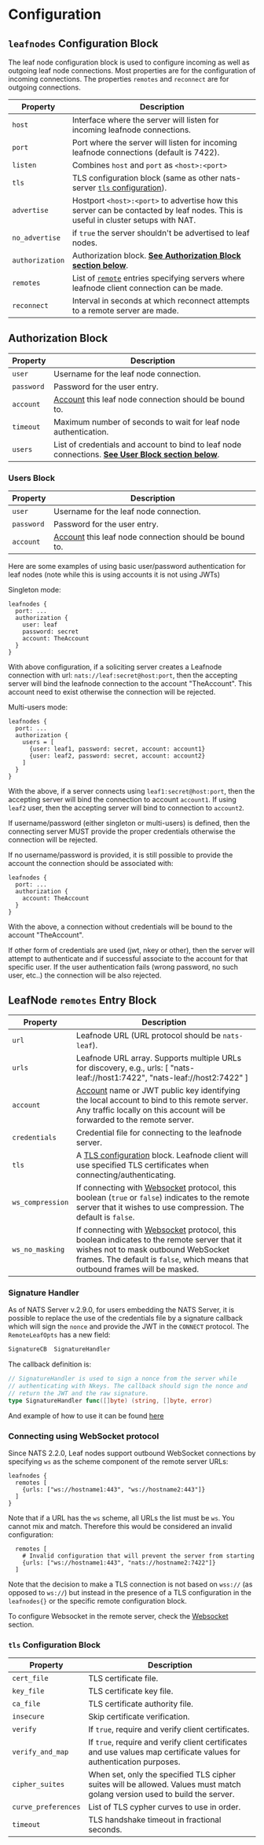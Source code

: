 # Configuration

## `leafnodes` Configuration Block

The leaf node configuration block is used to configure incoming as well as outgoing leaf node connections. Most properties are for the configuration of incoming connections. The properties `remotes` and `reconnect` are for outgoing connections.

| Property        | Description                                                                                                                                 |
| --------------- | ------------------------------------------------------------------------------------------------------------------------------------------- |
| `host`          | Interface where the server will listen for incoming leafnode connections.                                                                   |
| `port`          | Port where the server will listen for incoming leafnode connections (default is 7422).                                                      |
| `listen`        | Combines `host` and `port` as `<host>:<port>`                                                                                               |
| `tls`           | TLS configuration block (same as other nats-server [`tls` configuration](/running-a-nats-service/configuration/securing_nats/tls.md)).                                                |
| `advertise`     | Hostport `<host>:<port>` to advertise how this server can be contacted by leaf nodes. This is useful in cluster setups with NAT.            |
| `no_advertise`  | if `true` the server shouldn't be advertised to leaf nodes.                                                                                 |
| `authorization` | Authorization block. [**See Authorization Block section below**](leafnode_conf.md#authorization-block).                                    |
| `remotes`       | List of [`remote`](leafnode_conf.md#leafnode-remotes-entry-block) entries specifying servers where leafnode client connection can be made. |
| `reconnect`     | Interval in seconds at which reconnect attempts to a remote server are made.                                                                |

## Authorization Block

| Property   | Description                                                                                                                           |
| ---------- | ------------------------------------------------------------------------------------------------------------------------------------- |
| `user`     | Username for the leaf node  connection.                                                                                               |
| `password` | Password for the user entry.                                                                                                          |
| `account`  | [Account](../securing_nats/accounts.md) this leaf node connection should be bound to.                                                |
| `timeout`  | Maximum number of seconds to wait for leaf node  authentication.                                                                      |
| `users`    | List of credentials and account to bind to leaf node  connections. [**See User Block section below**](leafnode_conf.md#users-block). |

### Users Block

| Property   | Description                                                                            |
| ---------- | -------------------------------------------------------------------------------------- |
| `user`     | Username for the leaf node connection.                                                 |
| `password` | Password for the user entry.                                                           |
| `account`  | [Account](../securing_nats/accounts.md) this leaf node connection should be bound to. |

Here are some examples of using basic user/password authentication for leaf nodes (note while this is using accounts it is not using JWTs)

Singleton mode:

```
leafnodes {
  port: ...
  authorization {
    user: leaf
    password: secret
    account: TheAccount
  }
}
```

With above configuration, if a soliciting server creates a Leafnode connection with url: `nats://leaf:secret@host:port`, then the accepting server will bind the leafnode connection to the account "TheAccount". This account need to exist otherwise the connection will be rejected.

Multi-users mode:

```
leafnodes {
  port: ...
  authorization {
    users = [
      {user: leaf1, password: secret, account: account1}
      {user: leaf2, password: secret, account: account2}
    ]
  }
}
```

With the above, if a server connects using `leaf1:secret@host:port`, then the accepting server will bind the connection to account `account1`. If using `leaf2` user, then the accepting server will bind to connection to `account2`.

If username/password (either singleton or multi-users) is defined, then the connecting server MUST provide the proper credentials otherwise the connection will be rejected.

If no username/password is provided, it is still possible to provide the account the connection should be associated with:

```
leafnodes {
  port: ...
  authorization {
    account: TheAccount
  }
}
```

With the above, a connection without credentials will be bound to the account "TheAccount".

If other form of credentials are used (jwt, nkey or other), then the server will attempt to authenticate and if successful associate to the account for that specific user. If the user authentication fails (wrong password, no such user, etc..) the connection will be also rejected.

## LeafNode `remotes` Entry Block

| Property         | Description                                                                                                                                                                                                                                                                |
| ---------------- | -------------------------------------------------------------------------------------------------------------------------------------------------------------------------------------------------------------------------------------------------------------------------- |
| `url`            | Leafnode URL (URL protocol should be `nats-leaf`).                                                                                                                                                                                                                         |
| `urls`           | Leafnode URL array. Supports multiple URLs for discovery, e.g., urls: \[ "nats-leaf://host1:7422", "nats-leaf://host2:7422" ]                                                                                                                                              |
| `account`        | [Account](../securing_nats/accounts.md) name or JWT public key identifying the local account to bind to this remote server. Any traffic locally on this account will be forwarded to the remote server.                                                                   |
| `credentials`    | Credential file for connecting to the leafnode server.                                                                                                                                                                                                                     |
| `tls`            | A [TLS configuration](leafnode_conf.md#tls-configuration-block) block. Leafnode client will use specified TLS certificates when connecting/authenticating.                                                                                                                |
| `ws_compression` | If connecting with [Websocket](leafnode_conf.md#connecting-using-websocket-protocol) protocol, this boolean (`true` or `false`) indicates to the remote server that it wishes to use compression. The default is `false`.                                                 |
| `ws_no_masking`  | If connecting with [Websocket](leafnode_conf.md#connecting-using-websocket-protocol) protocol, this boolean indicates to the remote server that it wishes not to mask outbound WebSocket frames. The default is `false`, which means that outbound frames will be masked. |

### Signature Handler

As of NATS Server v.2.9.0, for users embedding the NATS Server, it is possible to replace the use of the credentials file by a signature callback which will sign the `nonce` and provide the JWT in the `CONNECT` protocol. The `RemoteLeafOpts` has a new field:
```go
SignatureCB  SignatureHandler
```
The callback definition is:
```go
// SignatureHandler is used to sign a nonce from the server while
// authenticating with Nkeys. The callback should sign the nonce and
// return the JWT and the raw signature.
type SignatureHandler func([]byte) (string, []byte, error)
```
And example of how to use it can be found [here](https://github.com/nats-io/nats-server/blob/7baf7bd8870a0719e3692e6523b09a14653f717d/server/leafnode_test.go#L4402)

### Connecting using WebSocket protocol

Since NATS 2.2.0, Leaf nodes support outbound WebSocket connections by specifying `ws` as the scheme component of the remote server URLs:

```
leafnodes {
  remotes [
    {urls: ["ws://hostname1:443", "ws://hostname2:443"]}
  ]
}
```

Note that if a URL has the `ws` scheme, all URLs the list must be `ws`. You cannot mix and match. Therefore this would be considered an invalid configuration:

```
  remotes [
    # Invalid configuration that will prevent the server from starting
    {urls: ["ws://hostname1:443", "nats://hostname2:7422"]}
  ]
```

Note that the decision to make a TLS connection is not based on `wss://` (as opposed to `ws://`) but instead in the presence of a TLS configuration in the `leafnodes{}` or the specific remote configuration block.

To configure Websocket in the remote server, check the [Websocket](../websocket/) section.

### `tls` Configuration Block

| Property            | Description                                                                                                                |
| ------------------- | -------------------------------------------------------------------------------------------------------------------------- |
| `cert_file`         | TLS certificate file.                                                                                                      |
| `key_file`          | TLS certificate key file.                                                                                                  |
| `ca_file`           | TLS certificate authority file.                                                                                            |
| `insecure`          | Skip certificate verification.                                                                                             |
| `verify`            | If `true`, require and verify client certificates.                                                                         |
| `verify_and_map`    | If `true`, require and verify client certificates and use values map certificate values for authentication purposes.       |
| `cipher_suites`     | When set, only the specified TLS cipher suites will be allowed. Values must match golang version used to build the server. |
| `curve_preferences` | List of TLS cypher curves to use in order.                                                                                 |
| `timeout`           | TLS handshake timeout in fractional seconds.                                                                               |
